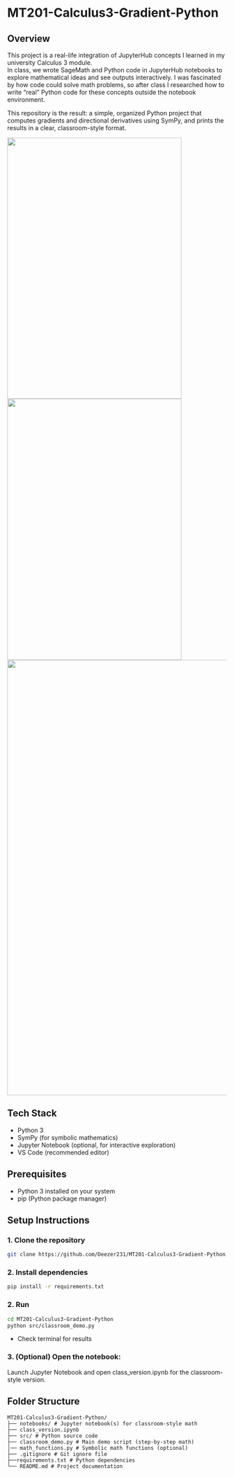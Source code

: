 # MT201-Calculus3-Gradient-Python

## Overview

This project is a real-life integration of JupyterHub concepts I learned in my university Calculus 3 module.  
In class, we wrote SageMath and Python code in JupyterHub notebooks to explore mathematical ideas and see outputs interactively. I was fascinated by how code could solve math problems, so after class I researched how to write “real” Python code for these concepts outside the notebook environment.

This repository is the result: a simple, organized Python project that computes gradients and directional derivatives using SymPy, and prints the results in a clear, classroom-style format.


  <img src="https://github.com/user-attachments/assets//03b5a986-3217-47ed-a83a-3b7072b5bac5" height= "600" width="400" />
  <img src="https://github.com/user-attachments/assets//c10ae012-f9a5-4271-92ad-894cc7e12da1" height= "600" width="400" />


  <img src="https://github.com/user-attachments/assets/508db117-8e7b-47ee-b6c5-347325daf3c3" height= "1000" width="830" />


## Tech Stack
- Python 3
- SymPy (for symbolic mathematics)
- Jupyter Notebook (optional, for interactive exploration)
- VS Code (recommended editor)

## Prerequisites
- Python 3 installed on your system
- pip (Python package manager)

## Setup Instructions

### 1. Clone the repository
```bash
git clone https://github.com/Deezer231/MT201-Calculus3-Gradient-Python.git
```

### 2. Install dependencies
```bash
pip install -r requirements.txt
```

### 2. Run 
```bash
cd MT201-Calculus3-Gradient-Python
python src/classroom_demo.py
```
* Check terminal for results

### 3. (Optional) Open the notebook:

Launch Jupyter Notebook and open class_version.ipynb for the classroom-style version.

## Folder Structure
```
MT201-Calculus3-Gradient-Python/ 
├── notebooks/ # Jupyter notebook(s) for classroom-style math 
├── class_version.ipynb 
├── src/ # Python source code 
├── classroom_demo.py # Main demo script (step-by-step math) 
│── math_functions.py # Symbolic math functions (optional) 
├── .gitignore # Git ignore file 
├──requirements.txt # Python dependencies
└── README.md # Project documentation
```
